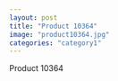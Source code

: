 ```yaml
---
layout: post
title: "Product 10364"
image: "product10364.jpg"
categories: "category1"
---
```

Product 10364
